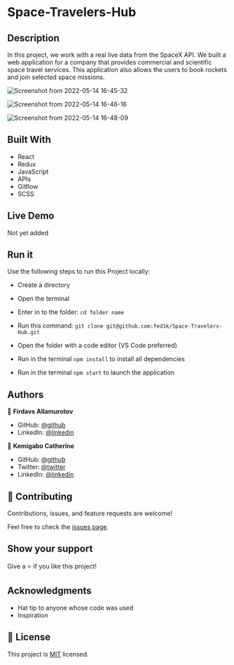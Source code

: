 # Space-Travelers-Hub

## Description

In this project, we work with a real live data from the SpaceX API. We built a web application for a company that provides commercial and scientific space travel services. This application also allows the users to book rockets and join selected space missions.

![Screenshot from 2022-05-14 16-45-32](https://user-images.githubusercontent.com/86133437/168428557-0593cc4c-115d-4212-9e83-3d820bfd0f99.png)

![Screenshot from 2022-05-14 16-46-16](https://user-images.githubusercontent.com/86133437/168428613-37538d21-0a61-4cc1-ac5c-1dada82d3c9b.png)

![Screenshot from 2022-05-14 16-48-09](https://user-images.githubusercontent.com/86133437/168428643-4f82ecd5-fe1c-4133-93e9-8f36f27ec618.png)

## Built With

- React
- Redux
- JavaScript
- APIs
- Gitflow
- SCSS

## Live Demo

Not yet added

## Run it

Use the following steps to run this Project locally:

- Create a directory

- Open the terminal

- Enter in to the folder:
`cd folder name`

- Run this command:
`git clone git@github.com:fed1k/Space-Travelers-Hub.git`

- Open the folder with a code editor (VS Code preferred)

- Run in the terminal `npm install` to install all dependencies

- Run in the terminal `npm start` to launch the application

## Authors

👤 **Firdavs Allamurotov**

- GitHub: [@github](https://github.com/fed1k)
- LinkedIn: [@linkedin](https://www.linkedin.com/in/firdavs-allamurotov-12b60a226/)

👤 **Kemigabo Catherine**

- GitHub: [@github](https://github.com/kemigabocatherine)
- Twitter: [@twitter](https://twitter.com/home?lang=en)
- LinkedIn: [@linkedin](https://www.linkedin.com/in/kemigabocatherine/)

## 🤝 Contributing

Contributions, issues, and feature requests are welcome!

Feel free to check the [issues page](https://github.com/fed1k/Space-Travelers-Hub/issues).

## Show your support

Give a :star: if you like this project!

## Acknowledgments

- Hat tip to anyone whose code was used
- Inspiration

## 📝 License

This project is [MIT](./LICENSE) licensed.
